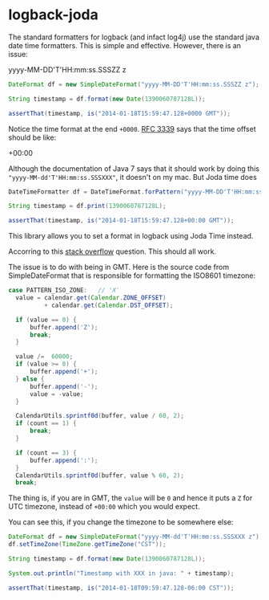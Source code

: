 # logback-joda

The standard formatters for logback (and infact log4j) use the standard java date time formatters. This is simple and effective. However, there is an issue:

  yyyy-MM-DD'T'HH:mm:ss.SSSZZ z

```java
DateFormat df = new SimpleDateFormat("yyyy-MM-DD'T'HH:mm:ss.SSSZZ z");

String timestamp = df.format(new Date(1390060787128L));

assertThat(timestamp, is("2014-01-18T15:59:47.128+0000 GMT"));
```

Notice the time format at the end `+0000`. <a href="http://tools.ietf.org/search/rfc3339#section-4.2">RFC 3339</a> says that the time offset should be like:

  +00:00

Although the documentation of Java 7 says that it should work by doing this `"yyyy-MM-dd'T'HH:mm:ss.SSSXXX"`, it doesn't on my mac. But Joda time does

```java
DateTimeFormatter df = DateTimeFormat.forPattern("yyyy-MM-DD'T'HH:mm:ss.SSSZZ z");

String timestamp = df.print(1390060787128L);

assertThat(timestamp, is("2014-01-18T15:59:47.128+00:00 GMT"));
```

This library allows you to set a format in logback using Joda Time instead.

Accorring to this <a href="http://stackoverflow.com/questions/2201925/converting-iso8601-compliant-string-to-java-util-date">stack overflow</a> question. This should all work.

The issue is to do with being in GMT. Here is the source code from SimpleDateFormat that is responsible for formatting the ISO8601 timezone:

```java
case PATTERN_ISO_ZONE:   // 'X'
  value = calendar.get(Calendar.ZONE_OFFSET)
          + calendar.get(Calendar.DST_OFFSET);

  if (value == 0) {
      buffer.append('Z');
      break;
  }

  value /=  60000;
  if (value >= 0) {
      buffer.append('+');
  } else {
      buffer.append('-');
      value = -value;
  }

  CalendarUtils.sprintf0d(buffer, value / 60, 2);
  if (count == 1) {
      break;
  }

  if (count == 3) {
      buffer.append(':');
  }
  CalendarUtils.sprintf0d(buffer, value % 60, 2);
  break;
```

The thing is, if you are in GMT, the `value` will be `0` and hence it puts a `Z` for UTC timezone, instead of `+00:00` which you would expect.

You can see this, if you change the timezone to be somewhere else:

```java
DateFormat df = new SimpleDateFormat("yyyy-MM-dd'T'HH:mm:ss.SSSXXX z");
df.setTimeZone(TimeZone.getTimeZone("CST"));

String timestamp = df.format(new Date(1390060787128L));

System.out.println("Timestamp with XXX in java: " + timestamp);

assertThat(timestamp, is("2014-01-18T09:59:47.128-06:00 CST"));
```

